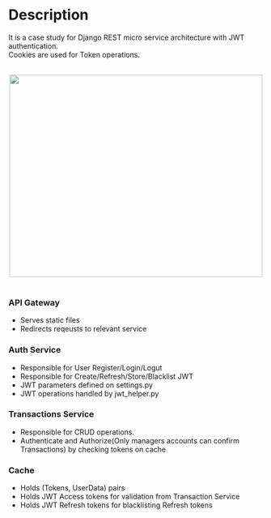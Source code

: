 # Description

It is a case study for Django REST micro service architecture with JWT authentication.<br>
Cookies are used for Token operations.
<br>
<br>
<div align="center">
  <img src="https://github.com/ercan5535/Django-REST-Project-NGINX-JWT/assets/67562422/3ec9a303-a69f-48a9-94b3-79b6d3b5c4ff" width="500" height="400">
</div>

<br>

### API Gateway
- Serves static files
- Redirects reqeusts to relevant service

### Auth Service
- Responsible for User Register/Login/Logut
- Responsible for Create/Refresh/Store/Blacklist JWT
- JWT parameters defined on settings.py
- JWT operations handled by jwt_helper.py

### Transactions Service
- Responsible for CRUD operations.
- Authenticate and Authorize(Only managers accounts can confirm Transactions) by checking tokens on cache

### Cache
- Holds (Tokens, UserData) pairs
- Holds JWT Access tokens for validation from Transaction Service
- Holds JWT Refresh tokens for blacklisting Refresh tokens

